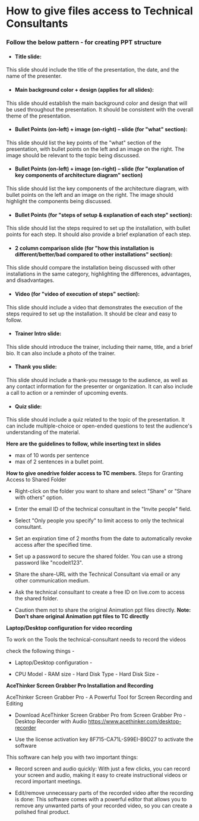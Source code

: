 # How to give files access to Technical Consultants

### Follow the below pattern - for creating PPT structure

* #### Title slide:  
 This slide should include the title of the presentation, the date, and the name of the presenter.

* #### Main background color + design (applies for all slides):
This slide should establish the main background color and design that will be used throughout the presentation. It should be consistent with the overall theme of the presentation.

* #### Bullet Points (on-left) + image (on-right) – slide (for "what" section):
This slide should list the key points of the "what" section of the presentation, with bullet points on the left and an image on the right. The image should be relevant to the topic being discussed.

* #### Bullet Points (on-left) + image (on-right) – slide (for "explanation of key components of architecture diagram" section)
This slide should list the key components of the architecture diagram, with bullet points on the left and an image on the right. The image should highlight the components being discussed.

* #### Bullet Points (for "steps of setup & explanation of each step" section):
This slide should list the steps required to set up the installation, with bullet points for each step. It should also provide a brief explanation of each step.

* #### 2 column comparison slide (for "how this installation is different/better/bad compared to other installations" section):
This slide should compare the installation being discussed with other installations in the same category, highlighting the differences, advantages, and disadvantages.

* #### Video (for "video of execution of steps" section):
This slide should include a video that demonstrates the execution of the steps required to set up the installation. It should be clear and easy to follow.

* #### Trainer Intro slide:
This slide should introduce the trainer, including their name, title, and a brief bio. It can also include a photo of the trainer.

* #### Thank you slide:
This slide should include a thank-you message to the audience, as well as any contact information for the presenter or organization. It can also include a call to action or a reminder of upcoming events.

* #### Quiz slide:
This slide should include a quiz related to the topic of the presentation. It can include multiple-choice or open-ended questions to test the audience's understanding of the material.






**Here are the guidelines to follow, while inserting text in slides**  
* max of 10 words per sentence  
* max of 2 sentences in a bullet point.

**How to give onedrive folder access to TC members.**
Steps for Granting Access to Shared Folder
* Right-click on the folder you want to share and select "Share" or "Share with others" option.

* Enter the email ID of the technical consultant in the "Invite people" field.

* Select "Only people you specify" to limit access to only the technical consultant.

* Set an expiration time of 2 months from the date to automatically revoke access after the specified time.

* Set up a password to secure the shared folder. You can use a strong password like "ncodeit123".

* Share the share-URL with the Technical Consultant via email or any other communication medium.

* Ask the technical consultant to create a free ID on live.com to access the shared folder.

* Caution them not to share the original Animation ppt files directly.
**Note: Don’t share original Animation ppt files to TC directly**

**Laptop/Desktop configuration for video recording**

To work on the Tools the technical-consultant needs to record the videos  

check the following things -

* Laptop/Desktop configuration -

* CPU Model - RAM size - Hard Disk Type - Hard Disk Size - 

**AceThinker Screen Grabber Pro Installation and Recording**

AceThinker Screen Grabber Pro - A Powerful Tool for Screen Recording and Editing

*  Download AceThinker Screen Grabber Pro from Screen Grabber Pro - Desktop Recorder with Audio https://www.acethinker.com/desktop-recorder

*  Use the license activation key 8F715-CA71L-S99EI-B9D27 to activate the software

This software can help you with two important things:

*  Record screen and audio quickly: With just a few clicks, you can record your screen and audio, making it easy to create instructional videos or record important meetings.

*  Edit/remove unnecessary parts of the recorded video after the recording is done: This software comes with a powerful editor that allows you to remove any unwanted parts of your recorded video, so you can create a polished final product.
